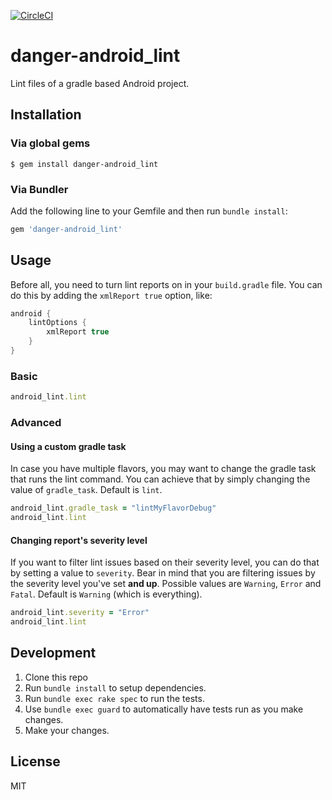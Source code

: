 [![CircleCI](https://circleci.com/gh/loadsmart/danger-android_lint.svg?style=svg)](https://circleci.com/gh/loadsmart/danger-android_lint)

# danger-android_lint

Lint files of a gradle based Android project.

## Installation

### Via global gems

```
$ gem install danger-android_lint
```

### Via Bundler

Add the following line to your Gemfile and then run `bundle install`:

```rb
gem 'danger-android_lint'
```

## Usage

Before all, you need to turn lint reports on in your `build.gradle` file. You can do this by adding the `xmlReport true` option, like:

```gradle
android {
    lintOptions {
        xmlReport true
    }
}
```

### Basic

```rb
android_lint.lint
```

### Advanced

#### Using a custom gradle task

In case you have multiple flavors, you may want to change the gradle task that runs the lint command. You can achieve that by simply changing the value of `gradle_task`. Default is `lint`.

```rb
android_lint.gradle_task = "lintMyFlavorDebug"
android_lint.lint
```

#### Changing report's severity level

If you want to filter lint issues based on their severity level, you can do that by setting a value to `severity`. Bear in mind that you are filtering issues by the severity level you've set **and up**. Possible values are `Warning`, `Error` and `Fatal`. Default is `Warning` (which is everything).

```rb
android_lint.severity = "Error"
android_lint.lint
```

## Development

1. Clone this repo
2. Run `bundle install` to setup dependencies.
3. Run `bundle exec rake spec` to run the tests.
4. Use `bundle exec guard` to automatically have tests run as you make changes.
5. Make your changes.

## License

MIT
